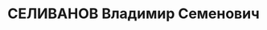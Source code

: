 ---
title: СЕЛИВАНОВ Владимир Семенович
description: '1890 г.р., русский, член ВКП(б) с 1919, старший политрук, инструктор
  Политуправления СибВО.

  Арестован 07.07.1937.

  ВКВС - 28.10.1937, ВМН. Расстрелян 28.10.1937, Новосибирск'
---